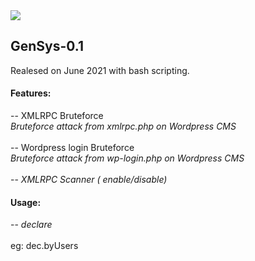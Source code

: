 <img src="https://raw.githubusercontent.com/00C4/GenSys-1.0/main/20210730_043636.jpg?token=AVAKFLL5732O7NFDG6OHRVLBAMTCC">
<br />
<h2>GenSys-0.1</h2>
Realesed on June 2021 with bash scripting.<br>

<h4>Features:</h4>
-- XMLRPC Bruteforce<br />
<i>Bruteforce attack from xmlrpc.php on Wordpress CMS</i><br><br />
-- Wordpress login Bruteforce<br />
<i>Bruteforce attack from wp-login.php on Wordpress CMS</i><br><br />
-- <i>XMLRPC Scanner ( enable/disable)</i><br />

<h4>Usage:</h4>
-- <i>declare</i><br><br />
eg: dec.byUsers<br>
